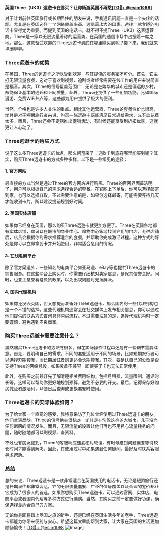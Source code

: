**英国Three（UK3）遠遊卡在哪买？让你畅游英国不再愁[[TG💪+ @esim1088](https://t.me/s/esim1088)]**

对于计划前往英国旅行或长期居住的朋友来说，手机通讯问题一直是一个头疼的话题。尤其是在英国这样一个网络覆盖率高、通信需求大的国家，选择一款合适的电话卡显得尤为重要。而提到英国的电话卡，就不得不提Three（UK3）这家运营商。Three是一家以无限流量著称的运营商，在英国的通信市场中占据着一席之地。那么，这款备受欢迎的Three远遊卡到底在哪里能买到呢？接下来，我们就来详细聊聊。

### Three远遊卡的优势

在英国，Three的远遊卡之所以受到欢迎，与其提供的服务密不可分。首先，它主打无限流量套餐，这对于喜欢刷视频、追剧或者经常需要在线工作的用户来说简直是福音。其次，Three的信号覆盖范围广，无论是在繁华的城市还是偏远的乡村，都能保证基本的通话和上网质量。此外，Three还提供了一些附加功能，比如国际漫游、免费WiFi热点等，这些都为用户提供了极大的便利。

当然，价格也是许多人关注的重点。相比其他运营商，Three的套餐性价比很高，尤其是对于短期旅行者来说，购买一张远遊卡既能满足日常通信需求，又不会花费太多。而且，Three还会不定期推出促销活动，有时候还能享受到折扣优惠，这就更让人心动了。

### Three远遊卡的购买方式

说了这么多Three远遊卡的优点，那么问题来了：这款卡到底在哪里能买到呢？其实，购买Three远遊卡的方式多种多样，以下是一些常见的途径：

#### 1. 官方网站

最直接的方式当然是通过Three的官方网站进行购买。Three的官网界面简洁明了，用户可以根据自己的需求选择合适的套餐。在官网上下单后，你可以选择邮寄到家，也可以选择自取。不过需要注意的是，如果你选择邮寄，可能需要等待几天才能收到卡片，所以建议提前规划好时间。

#### 2. 英国实体店铺

如果你已经身在英国，那么购买Three远遊卡就更加方便了。Three在英国各地都有实体店铺，你可以在城市的商业中心、购物中心等地找到它们的门店。走进店铺后，店员会根据你的需求推荐适合的套餐，并帮助你完成激活过程。这种方式的好处是你可以立即拿到卡并开始使用，非常适合急用的情况。

#### 3. 在线电商平台

除了官方渠道外，一些知名的电商平台如亚马逊、eBay等也提供Three远遊卡的销售服务。在这些平台上购买时，你需要仔细核对卖家信息，确保其信誉良好。同时，也要注意查看退换货政策，以免出现问题时无法解决。

#### 4. 国内代理机构

如果你还没去英国，但又想提前准备好Three远遊卡，那么国内的一些代理机构也是一个不错的选择。这些代理机构通常会在社交媒体上发布相关信息，你可以通过他们提供的联系方式咨询具体购买流程。不过需要注意的是，选择代理机构时一定要谨慎，避免遇到不良商家。

### 购买Three远遊卡需要注意什么？

虽然购买Three远遊卡的方法有很多，但在实际操作过程中还是有一些细节需要注意。首先，要明确自己的需求。不同的套餐适用于不同的场景，比如短期旅行者可以选择短期套餐，而长期居住者则更适合长期套餐。其次，要确认自己的设备是否支持Three的网络频段。如果设备不兼容，即使买了卡也无法正常使用。

此外，在购买之前最好先了解清楚相关费用结构，包括月租费、流量限制、通话时长等。这样可以帮助你更好地规划预算，避免不必要的开支。最后，记得保存好购买凭证和激活码，以便日后查询或更换套餐时使用。

### Three远遊卡的实际体验如何？

为了给大家一个直观的感受，我特意采访了几位曾经使用过Three远遊卡的朋友。他们普遍反映，Three的信号确实很稳定，尤其是在伦敦这样的大城市，几乎没有任何断网的情况发生。而且，无限流量的设置让他们再也不用担心流量耗尽的问题，随时随地都可以刷视频、查资料。

不过也有朋友提到，Three的客服响应速度相对较慢，有时候遇到问题需要等待较长时间才能得到解决。因此，在使用过程中如果遇到任何疑问，最好及时联系客服寻求帮助。

### 总结

总的来说，Three远遊卡是一款非常适合在英国使用的电话卡，无论是短期旅行还是长期居住都非常合适。它的无限流量套餐、广泛的信号覆盖以及合理的定价都让它成为了很多人的首选。如果你想购买Three远遊卡，可以通过官网、实体店、电商平台或者国内代理等多种方式进行选购。当然，在购买之前一定要做好功课，确保选择最适合自己的方案。

无论你是即将踏上英国之旅的新手，还是已经在英国生活多年的老手，Three远遊卡都能为你带来便利与安心。希望这篇文章能帮到大家，让大家在英国的生活更加顺畅愉快！[[TG💪+ @esim1088](https://t.me/s/esim1088) ![Image](https://i.postimg.cc/4NQfJmqS/Snipaste-2025-05-13-00-14-12.png)]